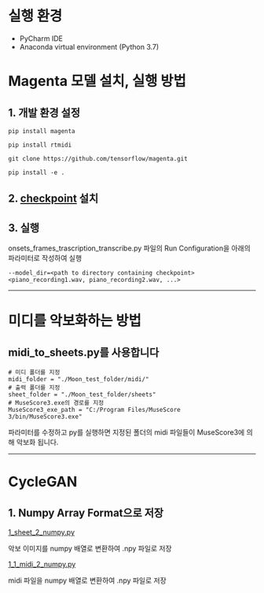 # 실행 환경

- PyCharm IDE
- Anaconda virtual environment (Python 3.7)

# Magenta 모델 설치, 실행 방법

## 1. 개발 환경 설정

``` pip install magenta ```

``` pip install rtmidi ``` 

``` git clone https://github.com/tensorflow/magenta.git ```

``` pip install -e . ```

## 2. [checkpoint](https://storage.googleapis.com/magentadata/models/onsets_frames_transcription/maestro_checkpoint.zip) 설치

## 3. 실행

onsets_frames_trascription_transcribe.py 파일의 Run Configuration을 아래의 파라미터로 작성하여 실행
```
--model_dir=<path to directory containing checkpoint>
<piano_recording1.wav, piano_recording2.wav, ...>
```
---
# 미디를 악보화하는 방법

## midi_to_sheets.py를 사용합니다

    # 미디 폴더를 지정
    midi_folder = "./Moon_test_folder/midi/"
    # 출력 폴더를 지정
    sheet_folder = "./Moon_test_folder/sheets"
    # MuseScore3.exe의 경로를 지정
    MuseScore3_exe_path = "C:/Program Files/MuseScore 3/bin/MuseScore3.exe"

파라미터를 수정하고 py를 실행하면 지정된 폴더의 midi 파일들이 MuseScore3에 의해 악보화 됩니다.

---
# CycleGAN

## 1. Numpy Array Format으로 저장

[1_sheet_2_numpy.py](1_sheet_2_numpy.py)

악보 이미지를 numpy 배열로 변환하여 .npy 파일로 저장

[1_1_midi_2_numpy.py](1_1_midi_2_numpy.py)

midi 파일을 numpy 배열로 변환하여 .npy 파일로 저장